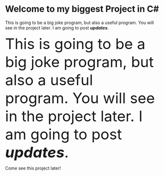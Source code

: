 # Welcome to my biggest Project in **C#**

This is going to be a big joke program, but also a useful program. You will see in the project later. I am going to post ***updates***.

<font size="18">This is going to be a big joke program, but also a useful program. You will see in the project later. I am going to post ***updates***.</font>

Come see this project later!
